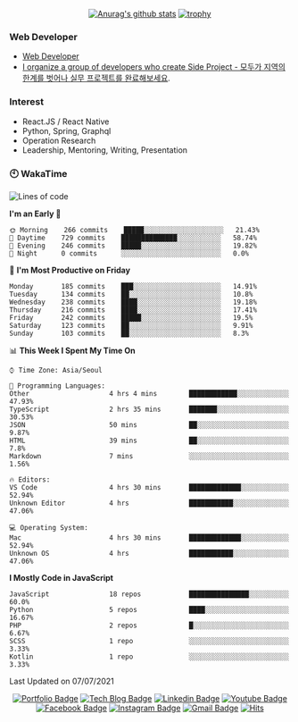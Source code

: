 <div align=center>

[![Anurag's github stats](https://github-readme-stats.vercel.app/api?username=sgd122&show_icons=true)](https://github.com/anuraghazra/github-readme-stats)
[![trophy](https://github-profile-trophy.vercel.app/?username=sgd122&theme=juicyfresh)](https://github.com/ryo-ma/github-profile-trophy)
</div>

### Web Developer
- [Web Developer](https://sgd122.github.io/)
- [I organize a group of developers who create Side Project - 모두가 지역의 한계를 벗어나 실무 프로젝트를 완료해보세요](https://dnd.ac/).

### Interest
- React.JS / React Native
- Python, Spring, Graphql
- Operation Research
- Leadership, Mentoring, Writing, Presentation


### 🕙 WakaTime
<!--START_SECTION:waka-->
![Lines of code](https://img.shields.io/badge/From%20Hello%20World%20I%27ve%20Written-1.3%20million%20lines%20of%20code-blue)

**I'm an Early 🐤** 

```text
🌞 Morning    266 commits    █████░░░░░░░░░░░░░░░░░░░░   21.43% 
🌆 Daytime    729 commits    ██████████████░░░░░░░░░░░   58.74% 
🌃 Evening    246 commits    █████░░░░░░░░░░░░░░░░░░░░   19.82% 
🌙 Night      0 commits      ░░░░░░░░░░░░░░░░░░░░░░░░░   0.0%

```
📅 **I'm Most Productive on Friday** 

```text
Monday       185 commits    ███░░░░░░░░░░░░░░░░░░░░░░   14.91% 
Tuesday      134 commits    ██░░░░░░░░░░░░░░░░░░░░░░░   10.8% 
Wednesday    238 commits    ████░░░░░░░░░░░░░░░░░░░░░   19.18% 
Thursday     216 commits    ████░░░░░░░░░░░░░░░░░░░░░   17.41% 
Friday       242 commits    █████░░░░░░░░░░░░░░░░░░░░   19.5% 
Saturday     123 commits    ██░░░░░░░░░░░░░░░░░░░░░░░   9.91% 
Sunday       103 commits    ██░░░░░░░░░░░░░░░░░░░░░░░   8.3%

```


📊 **This Week I Spent My Time On** 

```text
⌚︎ Time Zone: Asia/Seoul

💬 Programming Languages: 
Other                    4 hrs 4 mins        ████████████░░░░░░░░░░░░░   47.93% 
TypeScript               2 hrs 35 mins       ███████░░░░░░░░░░░░░░░░░░   30.53% 
JSON                     50 mins             ██░░░░░░░░░░░░░░░░░░░░░░░   9.87% 
HTML                     39 mins             ██░░░░░░░░░░░░░░░░░░░░░░░   7.8% 
Markdown                 7 mins              ░░░░░░░░░░░░░░░░░░░░░░░░░   1.56%

🔥 Editors: 
VS Code                  4 hrs 30 mins       █████████████░░░░░░░░░░░░   52.94% 
Unknown Editor           4 hrs               ███████████░░░░░░░░░░░░░░   47.06%

💻 Operating System: 
Mac                      4 hrs 30 mins       █████████████░░░░░░░░░░░░   52.94% 
Unknown OS               4 hrs               ███████████░░░░░░░░░░░░░░   47.06%

```

**I Mostly Code in JavaScript** 

```text
JavaScript               18 repos            ███████████████░░░░░░░░░░   60.0% 
Python                   5 repos             ████░░░░░░░░░░░░░░░░░░░░░   16.67% 
PHP                      2 repos             █░░░░░░░░░░░░░░░░░░░░░░░░   6.67% 
SCSS                     1 repo              ░░░░░░░░░░░░░░░░░░░░░░░░░   3.33% 
Kotlin                   1 repo              ░░░░░░░░░░░░░░░░░░░░░░░░░   3.33%

```



 Last Updated on 07/07/2021
<!--END_SECTION:waka-->

<div align=center>

[![Portfolio Badge](http://img.shields.io/badge/-Portfolio-black?style=flat-square&logo=github&link=http://sgd122.github.io/)](http://sgd122.github.io/) 
[![Tech Blog Badge](http://img.shields.io/badge/-Tech%20blog-black?style=flat-square&logo=github&link=http://dndacademy.github.io/)](http://dndacademy.github.io/) 
[![Linkedin Badge](https://img.shields.io/badge/-LinkedIn-blue?style=flat-square&logo=Linkedin&logoColor=white&link=https://linkedin.com/company/dndacademy)](https://linkedin.com/company/dndacademy) 
[![Youtube Badge](https://img.shields.io/badge/Youtube-ff0000?style=flat-square&logo=youtube&link=https://www.youtube.com/channel/UCLzVjG8j1m4X8TSpMF-x5yw)](https://www.youtube.com/channel/UCLzVjG8j1m4X8TSpMF-x5yw) 
[![Facebook Badge](https://img.shields.io/badge/-Facebook-1877f2?style=flat-square&logo=facebook&logoColor=white&link=https://www.facebook.com/DNDACADEMY)](https://www.facebook.com/DNDACADEMY) 
[![Instagram Badge](https://img.shields.io/badge/-Instagram-dd2a7b?style=flat-square&logo=instagram&logoColor=white&link=https://www.instagram.com/seong_dev/)](https://www.instagram.com/seong_dev/) 
[![Gmail Badge](https://img.shields.io/badge/-Gmail-d14836?style=flat-square&logo=Gmail&logoColor=white&link=mailto:sgd0947@gmail.com)](mailto:sgd0947@gmail.com)
[![Hits](https://hits.seeyoufarm.com/api/count/incr/badge.svg?url=https%3A%2F%2Fgithub.com%2Fsgd122%2Fhit-counter&count_bg=%2379C83D&title_bg=%23555555&icon=&icon_color=%23E7E7E7&title=hits&edge_flat=false)](https://hits.seeyoufarm.com)
</div>
